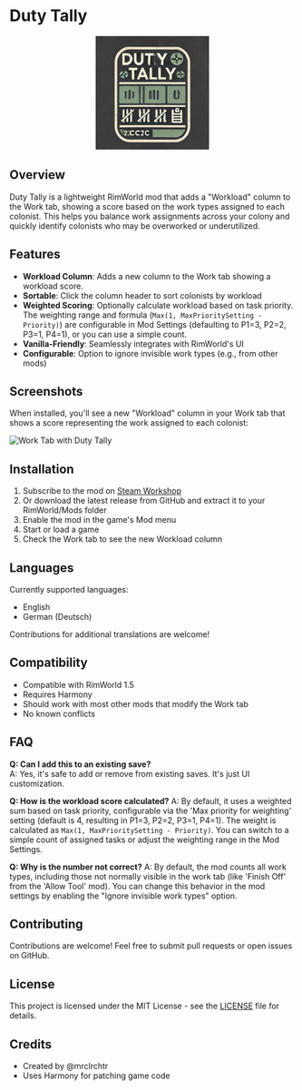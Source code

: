 # Duty Tally

<p align="center">
  <img src="Assets/About/Preview.png" alt="Duty Tally Logo" width="200"/>
</p>

## Overview
Duty Tally is a lightweight RimWorld mod that adds a "Workload" column to the Work tab, showing a score based on the work types assigned to each colonist. This helps you balance work assignments across your colony and quickly identify colonists who may be overworked or underutilized.

## Features
- **Workload Column**: Adds a new column to the Work tab showing a workload score.
- **Sortable**: Click the column header to sort colonists by workload
- **Weighted Scoring**: Optionally calculate workload based on task priority. The weighting range and formula (`Max(1, MaxPrioritySetting - Priority)`) are configurable in Mod Settings (defaulting to P1=3, P2=2, P3=1, P4=1), or you can use a simple count.
- **Vanilla-Friendly**: Seamlessly integrates with RimWorld's UI
- **Configurable**: Option to ignore invisible work types (e.g., from other mods)

## Screenshots
When installed, you'll see a new "Workload" column in your Work tab that shows a score representing the work assigned to each colonist:

![Work Tab with Duty Tally](https://images.steamusercontent.com/ugc/29942956265888066/B6599E0F99D03A94D9E400F6525C31424061009B/?imw=5000&imh=5000&ima=fit&impolicy=Letterbox&imcolor=%23000000&letterbox=false)

## Installation
1. Subscribe to the mod on [Steam Workshop](https://steamcommunity.com/workshop/filedetails/?id=3453334436)
2. Or download the latest release from GitHub and extract it to your RimWorld/Mods folder
3. Enable the mod in the game's Mod menu
4. Start or load a game
5. Check the Work tab to see the new Workload column

## Languages
Currently supported languages:
- English
- German (Deutsch)

Contributions for additional translations are welcome!

## Compatibility
- Compatible with RimWorld 1.5
- Requires Harmony
- Should work with most other mods that modify the Work tab
- No known conflicts

## FAQ
**Q: Can I add this to an existing save?**  
A: Yes, it's safe to add or remove from existing saves.
It's just UI customization.

**Q: How is the workload score calculated?**
A: By default, it uses a weighted sum based on task priority, configurable via the 'Max priority for weighting' setting (default is 4, resulting in P1=3, P2=2, P3=1, P4=1). The weight is calculated as `Max(1, MaxPrioritySetting - Priority)`. You can switch to a simple count of assigned tasks or adjust the weighting range in the Mod Settings.

**Q: Why is the number not correct?**
A: By default, the mod counts all work types, including those not normally visible in the work tab (like 'Finish Off' from the 'Allow Tool' mod). You can change this behavior in the mod settings by enabling the "Ignore invisible work types" option.

## Contributing
Contributions are welcome! Feel free to submit pull requests or open issues on GitHub.

## License
This project is licensed under the MIT License - see the [LICENSE](LICENSE) file for details.

## Credits
- Created by @mrclrchtr
- Uses Harmony for patching game code
